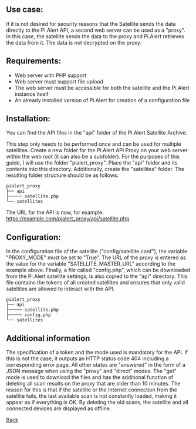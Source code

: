 ## Use case:
If it is not desired for security reasons that the Satellite sends the data directly to the Pi.Alert API, a second web server can be used as a "proxy". 
In this case, the satellite sends the data to the proxy and Pi.Alert retrieves the data from it. The data is not decrypted on the proxy.

## Requirements:

- Web server with PHP support
- Web server must support file upload
- The web server must be accessible for both the satellite and the Pi.Alert instance itself
- An already installed version of Pi.Alert for creation of a configuration file

## Installation:

You can find the API files in the "api" folder of the Pi.Alert Satellite Archive.

This step only needs to be performed once and can be used for multiple satellites.
Create a new folder for the Pi.Alert API Proxy on your web server within the web root (it can also be a subfolder). For the purposes of this guide, 
I will use the folder "pialert_proxy". Place the "api" folder and its contents into this directory. Additionally, create the "satellites" folder.
The resulting folder structure should be as follows:

```
pialert_proxy
├── api
├───── satellite.php
└── satellites
```

The URL for the API is now, for example: https://example.com/pialert_proxy/api/satellite.php

## Configuration:
In the configuration file of the satellite ("config/satellite.conf"), the variable "PROXY_MODE" must be set to "True". The URL of the proxy is entered
as the value for the variable "SATELLITE_MASTER_URL" according to the example above. Finally, a file called "config.php", which can be downloaded from 
the Pi.Alert satellite settings, is also copied to the "api" directory. This file contains the tokens of all created satellites and ensures that only 
valid satellites are allowed to interact with the API.

```
pialert_proxy
├── api
├───── satellite.php
├───── config.php
└── satellites
```

## Additional information

The specification of a token and the mode used is mandatory for the API. If this is not the case, it outputs an HTTP status code 404 including a 
corresponding error page. All other states are "answered" in the form of a JSON message when using the "proxy" and "direct" modes. The "get" mode is 
used to download the files and has the additional function of deleting all scan results on the proxy that are older than 10 minutes. The reason for this 
is that if the satellite or the Internet connection from the satellite fails, the last available scan is not constantly loaded, making it appear as if 
everything is OK. By deleting the old scans, the satellite and all connected devices are displayed as offline.

[Back](https://github.com/leiweibau/Pi.Alert-Satellite?tab=readme-ov-file#pialert-satellite)